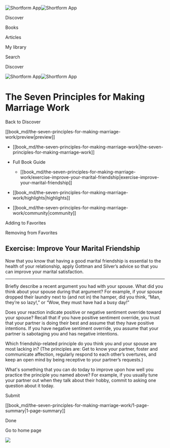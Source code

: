 ![Shortform App](/img/logo.36a2399e.svg)![Shortform App](/img/logo-dark.70c1b072.svg)

Discover

Books

Articles

My library

Search

Discover

![Shortform App](/img/logo.36a2399e.svg)![Shortform App](/img/logo-dark.70c1b072.svg)

# The Seven Principles for Making Marriage Work

Back to Discover

[[book_md/the-seven-principles-for-making-marriage-work/preview|preview]]

  * [[book_md/the-seven-principles-for-making-marriage-work|the-seven-principles-for-making-marriage-work]]
  * Full Book Guide

    * [[book_md/the-seven-principles-for-making-marriage-work/exercise-improve-your-marital-friendship|exercise-improve-your-marital-friendship]]
  * [[book_md/the-seven-principles-for-making-marriage-work/highlights|highlights]]
  * [[book_md/the-seven-principles-for-making-marriage-work/community|community]]



Adding to Favorites 

Removing from Favorites 

## Exercise: Improve Your Marital Friendship

Now that you know that having a good marital friendship is essential to the health of your relationship, apply Gottman and Silver’s advice so that you can improve your marital satisfaction.

* * *

Briefly describe a recent argument you had with your spouse. What did you think about your spouse during that argument? For example, if your spouse dropped their laundry next to (and not in) the hamper, did you think, “Man, they’re so lazy!,” or “Wow, they must have had a busy day!”

Does your reaction indicate positive or negative sentiment override toward your spouse? Recall that if you have positive sentiment override, you trust that your partner is doing their best and assume that they have positive intentions. If you have negative sentiment override, you assume that your partner is sabotaging you and has negative intentions.

Which friendship-related principle do you think you and your spouse are most lacking in? (The principles are: Get to know your partner, foster and communicate affection, regularly respond to each other’s overtures, and keep an open mind by being receptive to your partner’s requests.)

What's something that you can do today to improve upon how well you practice the principle you named above? For example, if you usually tune your partner out when they talk about their hobby, commit to asking one question about it today.

Submit 

[[book_md/the-seven-principles-for-making-marriage-work/1-page-summary|1-page-summary]]

Done

Go to home page 

![](https://bat.bing.com/action/0?ti=56018282&Ver=2&mid=c64d835c-4a15-4ebb-938c-5d5c54f74ed1&sid=1711133063fa11eebdec89a8b8ae3bbc&vid=171147a063fa11eea7440fcfeb230d96&vids=0&msclkid=N&pi=0&lg=en-US&sw=800&sh=600&sc=24&nwd=1&tl=Shortform%20%7C%20The%20Seven%20Principles%20for%20Making%20Marriage%20Work&p=https%3A%2F%2Fwww.shortform.com%2Fapp%2Fbook%2Fthe-seven-principles-for-making-marriage-work%2Fexercise-improve-your-marital-friendship&r=&lt=520&evt=pageLoad&sv=1&rn=201214)

